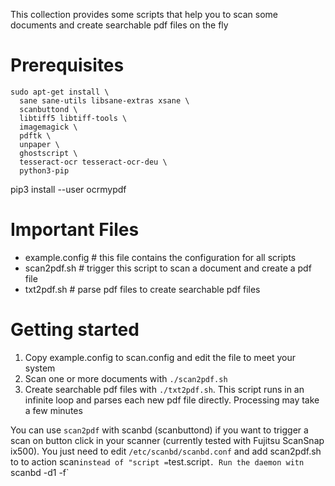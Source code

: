 This collection provides some scripts that help you to scan some documents and create searchable pdf files on the fly

# Prerequisites

    sudo apt-get install \
      sane sane-utils libsane-extras xsane \
      scanbuttond \
      libtiff5 libtiff-tools \
      imagemagick \
      pdftk \
      unpaper \
      ghostscript \
      tesseract-ocr tesseract-ocr-deu \
      python3-pip
  
  pip3 install --user ocrmypdf 

# Important Files

- example.config # this file contains the configuration for all scripts
- scan2pdf.sh # trigger this script to scan a document and create a pdf file
- txt2pdf.sh # parse pdf files to create searchable pdf files

# Getting started

1. Copy example.config to scan.config and edit the file to meet your system
2. Scan one or more documents with `./scan2pdf.sh`
3. Create searchable pdf files with `./txt2pdf.sh`. This script runs in an infinite loop and parses each new pdf file directly. Processing may take a few minutes

You can use `scan2pdf` with scanbd (scanbuttond) if you want to trigger a scan on button click in your scanner (currently tested with Fujitsu ScanSnap ix500). You just need to edit `/etc/scanbd/scanbd.conf` and add scan2pdf.sh to to action scan` instead of "script = `test.script`. Run the daemon witn `scanbd -d1 -f`
